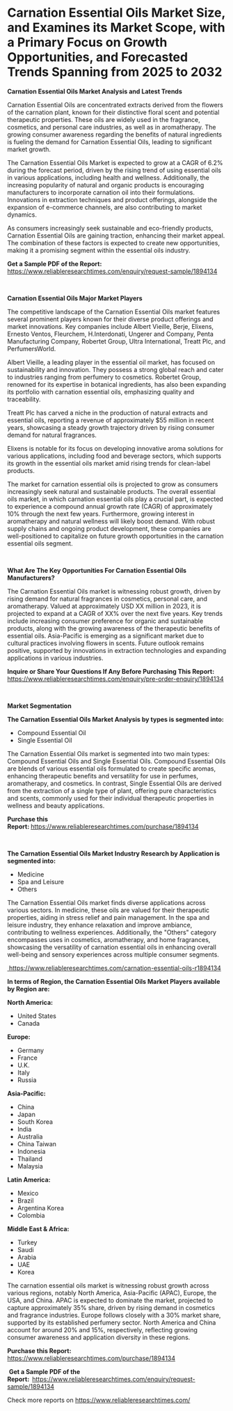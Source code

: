 <p><h1>Carnation Essential Oils Market Size, and Examines its Market Scope, with a Primary Focus on Growth Opportunities, and Forecasted Trends Spanning from 2025 to 2032</h1></p><p><strong>Carnation Essential Oils Market Analysis and Latest Trends</strong></p>
<p><p>Carnation Essential Oils are concentrated extracts derived from the flowers of the carnation plant, known for their distinctive floral scent and potential therapeutic properties. These oils are widely used in the fragrance, cosmetics, and personal care industries, as well as in aromatherapy. The growing consumer awareness regarding the benefits of natural ingredients is fueling the demand for Carnation Essential Oils, leading to significant market growth. </p><p>The Carnation Essential Oils Market is expected to grow at a CAGR of 6.2% during the forecast period, driven by the rising trend of using essential oils in various applications, including health and wellness. Additionally, the increasing popularity of natural and organic products is encouraging manufacturers to incorporate carnation oil into their formulations. Innovations in extraction techniques and product offerings, alongside the expansion of e-commerce channels, are also contributing to market dynamics. </p><p>As consumers increasingly seek sustainable and eco-friendly products, Carnation Essential Oils are gaining traction, enhancing their market appeal. The combination of these factors is expected to create new opportunities, making it a promising segment within the essential oils industry.</p></p>
<p><strong>Get a Sample PDF of the Report:&nbsp;</strong> <a href="https://www.reliableresearchtimes.com/enquiry/request-sample/1894134?utm_campaign=3322&utm_medium=2&utm_source=Github&utm_content=ia&utm_term=03042025&utm_id=carnation-essential-oils">https://www.reliableresearchtimes.com/enquiry/request-sample/1894134</a></p>
<p>&nbsp;</p>
<p><strong>Carnation Essential Oils Major Market Players</strong></p>
<p><p>The competitive landscape of the Carnation Essential Oils market features several prominent players known for their diverse product offerings and market innovations. Key companies include Albert Vieille, Berje, Elixens, Ernesto Ventos, Fleurchem, H.Interdonati, Ungerer and Company, Penta Manufacturing Company, Robertet Group, Ultra International, Treatt Plc, and PerfumersWorld.</p><p>Albert Vieille, a leading player in the essential oil market, has focused on sustainability and innovation. They possess a strong global reach and cater to industries ranging from perfumery to cosmetics. Robertet Group, renowned for its expertise in botanical ingredients, has also been expanding its portfolio with carnation essential oils, emphasizing quality and traceability. </p><p>Treatt Plc has carved a niche in the production of natural extracts and essential oils, reporting a revenue of approximately $55 million in recent years, showcasing a steady growth trajectory driven by rising consumer demand for natural fragrances.</p><p>Elixens is notable for its focus on developing innovative aroma solutions for various applications, including food and beverage sectors, which supports its growth in the essential oils market amid rising trends for clean-label products.</p><p>The market for carnation essential oils is projected to grow as consumers increasingly seek natural and sustainable products. The overall essential oils market, in which carnation essential oils play a crucial part, is expected to experience a compound annual growth rate (CAGR) of approximately 10% through the next few years. Furthermore, growing interest in aromatherapy and natural wellness will likely boost demand. With robust supply chains and ongoing product development, these companies are well-positioned to capitalize on future growth opportunities in the carnation essential oils segment.</p></p>
<p>&nbsp;</p>
<p><strong>What Are The Key Opportunities For Carnation Essential Oils Manufacturers?</strong></p>
<p><p>The Carnation Essential Oils market is witnessing robust growth, driven by rising demand for natural fragrances in cosmetics, personal care, and aromatherapy. Valued at approximately USD XX million in 2023, it is projected to expand at a CAGR of XX% over the next five years. Key trends include increasing consumer preference for organic and sustainable products, along with the growing awareness of the therapeutic benefits of essential oils. Asia-Pacific is emerging as a significant market due to cultural practices involving flowers in scents. Future outlook remains positive, supported by innovations in extraction technologies and expanding applications in various industries.</p></p>
<p><strong>Inquire or Share Your Questions If Any Before Purchasing This Report:</strong> <a href="https://www.reliableresearchtimes.com/enquiry/pre-order-enquiry/1894134?utm_campaign=3322&utm_medium=2&utm_source=Github&utm_content=ia&utm_term=03042025&utm_id=carnation-essential-oils">https://www.reliableresearchtimes.com/enquiry/pre-order-enquiry/1894134</a></p>
<p>&nbsp;</p>
<p><strong>Market Segmentation</strong></p>
<p><strong>The Carnation Essential Oils Market Analysis by types is segmented into:</strong></p>
<p><ul><li>Compound Essential Oil</li><li>Single Essential Oil</li></ul></p>
<p><p>The Carnation Essential Oils market is segmented into two main types: Compound Essential Oils and Single Essential Oils. Compound Essential Oils are blends of various essential oils formulated to create specific aromas, enhancing therapeutic benefits and versatility for use in perfumes, aromatherapy, and cosmetics. In contrast, Single Essential Oils are derived from the extraction of a single type of plant, offering pure characteristics and scents, commonly used for their individual therapeutic properties in wellness and beauty applications.</p></p>
<p><strong>Purchase this Report:&nbsp;</strong><a href="https://www.reliableresearchtimes.com/purchase/1894134?utm_campaign=3322&utm_medium=2&utm_source=Github&utm_content=ia&utm_term=03042025&utm_id=carnation-essential-oils">https://www.reliableresearchtimes.com/purchase/1894134</a></p>
<p>&nbsp;</p>
<p><strong>The Carnation Essential Oils Market Industry Research by Application is segmented into:</strong></p>
<p><ul><li>Medicine</li><li>Spa and Leisure</li><li>Others</li></ul></p>
<p><p>The Carnation Essential Oils market finds diverse applications across various sectors. In medicine, these oils are valued for their therapeutic properties, aiding in stress relief and pain management. In the spa and leisure industry, they enhance relaxation and improve ambiance, contributing to wellness experiences. Additionally, the "Others" category encompasses uses in cosmetics, aromatherapy, and home fragrances, showcasing the versatility of carnation essential oils in enhancing overall well-being and sensory experiences across multiple consumer segments.</p></p>
<p><a href="https://www.reliableresearchtimes.com/carnation-essential-oils-r1894134?utm_campaign=3322&utm_medium=2&utm_source=Github&utm_content=ia&utm_term=03042025&utm_id=carnation-essential-oils">&nbsp;https://www.reliableresearchtimes.com/carnation-essential-oils-r1894134</a></p>
<p><strong>In terms of Region, the Carnation Essential Oils Market Players available by Region are:</strong></p>
<p>
    <p> <strong> North America: </strong>
        <ul>
            <li>United States</li>
            <li>Canada</li>
        </ul>
        </p> 
    <p> <strong> Europe: </strong>
        <ul>
            <li>Germany</li>
            <li>France</li>
            <li>U.K.</li>
            <li>Italy</li>
            <li>Russia</li>
        </ul>
        </p> 
    <p> <strong> Asia-Pacific: </strong>
        <ul>
            <li>China</li>
            <li>Japan</li>
            <li>South Korea</li>
            <li>India</li>
            <li>Australia</li>
            <li>China Taiwan</li>
            <li>Indonesia</li>
            <li>Thailand</li>
            <li>Malaysia</li>
        </ul>
        </p> 
    <p> <strong> Latin America: </strong>
        <ul>
            <li>Mexico</li>
            <li>Brazil</li>
            <li>Argentina Korea</li>
            <li>Colombia</li>
        </ul>
        </p> 
    <p> <strong> Middle East & Africa: </strong>
        <ul>
            <li>Turkey</li>
            <li>Saudi</li>
            <li>Arabia</li>
            <li>UAE</li>
            <li>Korea</li>
        </ul>
    </p>
    </p>
<p><p>The carnation essential oils market is witnessing robust growth across various regions, notably North America, Asia-Pacific (APAC), Europe, the USA, and China. APAC is expected to dominate the market, projected to capture approximately 35% share, driven by rising demand in cosmetics and fragrance industries. Europe follows closely with a 30% market share, supported by its established perfumery sector. North America and China account for around 20% and 15%, respectively, reflecting growing consumer awareness and application diversity in these regions.</p></p>
<p><strong>Purchase this Report: </strong><a href="https://www.reliableresearchtimes.com/purchase/1894134?utm_campaign=3322&utm_medium=2&utm_source=Github&utm_content=ia&utm_term=03042025&utm_id=carnation-essential-oils">https://www.reliableresearchtimes.com/purchase/1894134</a></p>
<p>&nbsp;<strong>Get a Sample PDF of the Report:&nbsp;&nbsp;</strong><a href="https://www.reliableresearchtimes.com/enquiry/request-sample/1894134?utm_campaign=3322&utm_medium=2&utm_source=Github&utm_content=ia&utm_term=03042025&utm_id=carnation-essential-oils">https://www.reliableresearchtimes.com/enquiry/request-sample/1894134</a></p>
<p><strong></strong></p>
<p>Check more reports on <a href="https://www.reliableresearchtimes.com/?utm_campaign=3322&utm_medium=2&utm_source=Github&utm_content=ia&utm_term=03042025&utm_id=carnation-essential-oils">https://www.reliableresearchtimes.com/</a></p>